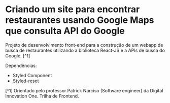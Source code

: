 # Criando um site para encontrar restaurantes usando Google Maps que consulta API do Google


Projeto de desenvolvimento front-end para a construção de um webapp de busca de restaurantes utilizando a biblioteca React-JS e a APIs de busca do Google. [^1]



Dependências:

- Styled Component
- Styled-reset



[^1] Orientado pelo professor Patrick Narciso (Software engineer) da Digital Innovation One. Trilha de Frontend.

